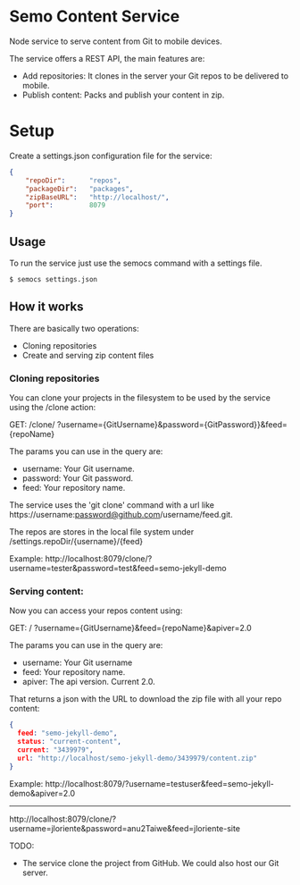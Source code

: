# Semo Content Service

Node service to serve content from Git to mobile devices.

The service offers a REST API, the main features are:

* Add repositories: It clones in the server your Git repos to be delivered to mobile.
* Publish content: Packs and publish your content in zip.

# Setup

Create a settings.json configuration file for the service:

~~~ json
{
    "repoDir":      "repos",                   
    "packageDir":   "packages",             
    "zipBaseURL":   "http://localhost/",    
    "port":         8079
}
~~~

## Usage

To run the service just use the semocs command with a settings file.

~~~
$ semocs settings.json
~~~


## How it works

There are basically two operations:
* Cloning repositories
* Create and serving zip content files

### Cloning repositories

You can clone your projects in the filesystem to be used by the service using the /clone action:

  GET: /clone/ ?username={GitUsername}&password={GitPassword}}&feed={repoName}

The params you can use in the query are:

* username: Your Git username.
* password: Your Git password.
* feed: Your repository name.

The service uses the 'git clone' command with a url like https://username:password@github.com/username/feed.git.

The repos are stores in the local file system under /settings.repoDir/{username}/{feed}

Example: http://localhost:8079/clone/?username=tester&password=test&feed=semo-jekyll-demo

### Serving content:

Now you can access your repos content using:

  GET: / ?username={GitUsername}&feed={repoName}&apiver=2.0

The params you can use in the query are:

* username: Your Git username
* feed: Your repository name.
* apiver: The api version. Current 2.0.

That returns a json with the URL to download the zip file with all your repo content:

~~~ json
{
  feed: "semo-jekyll-demo",
  status: "current-content",
  current: "3439979",
  url: "http://localhost/semo-jekyll-demo/3439979/content.zip"
}
~~~

Example: http://localhost:8079/?username=testuser&feed=semo-jekyll-demo&apiver=2.0





----
http://localhost:8079/clone/?username=jloriente&password=anu2Taiwe&feed=jloriente-site

TODO:
* The service clone the project from GitHub. We could also host our Git server.
